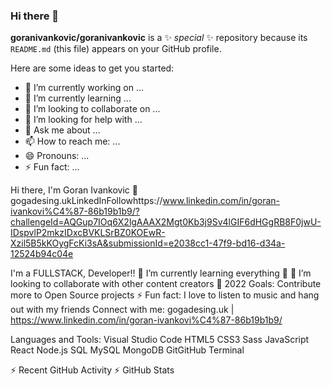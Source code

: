 ### Hi there 👋


**goranivankovic/goranivankovic** is a ✨ _special_ ✨ repository because its `README.md` (this file) appears on your GitHub profile.

Here are some ideas to get you started:

- 🔭 I’m currently working on ...
- 🌱 I’m currently learning ...
- 👯 I’m looking to collaborate on ...
- 🤔 I’m looking for help with ...
- 💬 Ask me about ...
- 📫 How to reach me: ...
- 😄 Pronouns: ...
- ⚡ Fun fact: ...

Hi there, I'm Goran  Ivankovic 👋
gogadesing.ukLinkedInFollowhttps://www.linkedin.com/in/goran-ivankovi%C4%87-86b19b1b9/?challengeId=AQGup7IOq6X2lgAAAX2Mgt0Kb3j9Sv4lGIF6dHGgRB8F0jwU-IDspvlP2mkzIDxcBVKLSrBZ0KOEwR-Xzil5B5kKOygFcKi3sA&submissionId=e2038cc1-47f9-bd16-d34a-12524b94c04e

I'm a FULLSTACK, Developer!!
🌱 I’m currently learning everything 🤣
👯 I’m looking to collaborate with other content creators
🥅 2022 Goals: Contribute more to Open Source projects
⚡ Fun fact: I love to listen to music and hang out with my friends
Connect with me:
gogadesing.uk | https://www.linkedin.com/in/goran-ivankovi%C4%87-86b19b1b9/


Languages and Tools:
Visual Studio Code HTML5 CSS3 Sass JavaScript React Node.js SQL MySQL MongoDB GitGitHub Terminal



⚡ Recent GitHub Activity
⚡ GitHub Stats
